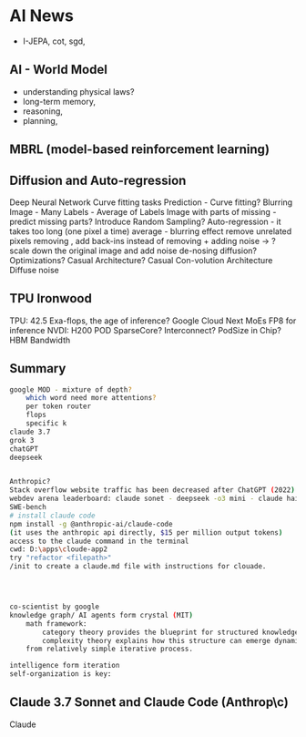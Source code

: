 # AI News

- I-JEPA, cot, sgd, 


## AI - World Model

- understanding physical laws?
- long-term memory, 
- reasoning, 
- planning,

## MBRL (model-based reinforcement learning)

## Diffusion and Auto-regression

Deep Neural Network
Curve fitting tasks
Prediction - Curve fitting?
Blurring Image - Many Labels - Average of Labels 
Image with parts of missing - predict missing parts?
Introduce Random Sampling?
Auto-regression - it takes too long (one pixel a time)
average - blurring effect 
remove unrelated pixels
removing , add back-ins
instead of removing + adding noise -> ?
scale down the original image and add noise
de-nosing diffusion?
Optimizations?
Casual Architecture?
Casual Con-volution Architecture
Diffuse noise


## TPU Ironwood

TPU: 42.5 Exa-flops, the age of inference?
Google Cloud Next 
MoEs 
FP8 for inference 
NVDI: H200
POD
SparseCore?
Interconnect?
PodSize in Chip?
HBM
Bandwidth

## Summary

```bash
google MOD - mixture of depth?
    which word need more attentions?
    per token router
    flops 
    specific k
claude 3.7
grok 3
chatGPT
deepseek


Anthropic?
Stack overflow website traffic has been decreased after ChatGPT (2022)
webdev arena leaderboard: claude sonet - deepseek -o3 mini - claude haiku - gemini
SWE-bench
# install claude code
npm install -g @anthropic-ai/claude-code 
(it uses the anthropic api directly, $15 per million output tokens)
access to the claude command in the terminal 
cwd: D:\apps\cloude-app2
try "refactor <filepath>"
/init to create a claude.md file with instructions for clouade.




co-scientist by google
knowledge graph/ AI agents form crystal (MIT)
    math framework: 
        category theory provides the blueprint for structured knowledge
        complexity theory explains how this structure can emerge dynamically and autonomously.
    from relatively simple iterative process.

intelligence form iteration
self-organization is key:
```

## Claude 3.7 Sonnet and Claude Code (Anthrop\c)

Claude